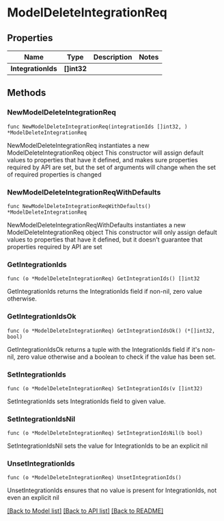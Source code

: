 # ModelDeleteIntegrationReq

## Properties

Name | Type | Description | Notes
------------ | ------------- | ------------- | -------------
**IntegrationIds** | **[]int32** |  | 

## Methods

### NewModelDeleteIntegrationReq

`func NewModelDeleteIntegrationReq(integrationIds []int32, ) *ModelDeleteIntegrationReq`

NewModelDeleteIntegrationReq instantiates a new ModelDeleteIntegrationReq object
This constructor will assign default values to properties that have it defined,
and makes sure properties required by API are set, but the set of arguments
will change when the set of required properties is changed

### NewModelDeleteIntegrationReqWithDefaults

`func NewModelDeleteIntegrationReqWithDefaults() *ModelDeleteIntegrationReq`

NewModelDeleteIntegrationReqWithDefaults instantiates a new ModelDeleteIntegrationReq object
This constructor will only assign default values to properties that have it defined,
but it doesn't guarantee that properties required by API are set

### GetIntegrationIds

`func (o *ModelDeleteIntegrationReq) GetIntegrationIds() []int32`

GetIntegrationIds returns the IntegrationIds field if non-nil, zero value otherwise.

### GetIntegrationIdsOk

`func (o *ModelDeleteIntegrationReq) GetIntegrationIdsOk() (*[]int32, bool)`

GetIntegrationIdsOk returns a tuple with the IntegrationIds field if it's non-nil, zero value otherwise
and a boolean to check if the value has been set.

### SetIntegrationIds

`func (o *ModelDeleteIntegrationReq) SetIntegrationIds(v []int32)`

SetIntegrationIds sets IntegrationIds field to given value.


### SetIntegrationIdsNil

`func (o *ModelDeleteIntegrationReq) SetIntegrationIdsNil(b bool)`

 SetIntegrationIdsNil sets the value for IntegrationIds to be an explicit nil

### UnsetIntegrationIds
`func (o *ModelDeleteIntegrationReq) UnsetIntegrationIds()`

UnsetIntegrationIds ensures that no value is present for IntegrationIds, not even an explicit nil

[[Back to Model list]](../README.md#documentation-for-models) [[Back to API list]](../README.md#documentation-for-api-endpoints) [[Back to README]](../README.md)


